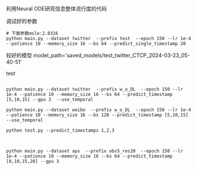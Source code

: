 利用Neural ODE研究信息整体流行度的代码

调试好的参数
```shell
# 下面参数msle:2.0316
python main.py --dataset twitter  --prefix test  --epoch 150 --lr 1e-4 --patience 10 --memory_size 16 --bs 64 --predict_single_timestamp 20

```
较好的模型
model_path='saved_models/test_twitter_CTCP_2024-03-23_05-40-51'

test

```shell

python main.py --dataset twitter  --prefix w_o_DL  --epoch 150 --lr 1e-4 --patience 10 --memory_size 16 --bs 64 --predict_timestamp [5,10,15] --gpu 3  --use_temporal

python main.py --dataset weibo  --prefix w_o_DL  --epoch 150 --lr 1e-4 --patience 10 --memory_size 16 --bs 128 --predict_timestamp [5,10,15] --use_temporal 

python test.py --predict_timestamps 1,2,3



python main.py --dataset aps  --prefix obs5_res20  --epoch 150 --lr 1e-4 --patience 10 --memory_size 16 --bs 64 --predict_timestamp [8,10,15,20] --gpu 3
```

